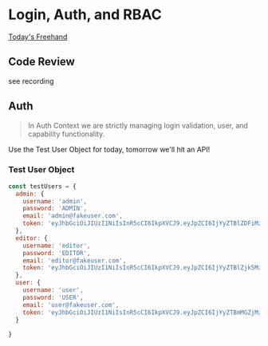 # Login, Auth, and RBAC

[Today's Freehand](https://projects.invisionapp.com/freehand/document/FOql0ZkZX)

## Code Review

see recording

## Auth

> In Auth Context we are strictly managing login validation, user, and capability functionality.  

Use the Test User Object for today, tomorrow we'll hit an API!

### Test User Object
```js
const testUsers = {
  admin: {
    username: 'admin',
    password: 'ADMIN',
    email: 'admin@fakeuser.com',
    token: 'eyJhbGciOiJIUzI1NiIsInR5cCI6IkpXVCJ9.eyJpZCI6IjYyZTBlZDFiMzNjZTQ5MDAxODlmMzhiNyIsImNhcGFiaWxpdGllcyI6WyJjcmVhdGUiLCJ1cGRhdGUiLCJyZWFkIiwiZGVsZXRlIl0sInR5cGUiOiJ1c2VyIiwiaWF0IjoxNjU4OTA3OTMxLCJleHAiOjE2NTg5MTE1MzF9.bqe-52if5K50rGn30P4fheuAa2qWuxse9tWiuH4cnUM',
  },
  editor: {
    username: 'editor',
    password: 'EDITOR',
    email: 'editor@fakeuser.com',
    token: 'eyJhbGciOiJIUzI1NiIsInR5cCI6IkpXVCJ9.eyJpZCI6IjYyZTBlZjk5MzNjZTQ5MDAxODlmMzhiYSIsImNhcGFiaWxpdGllcyI6WyJjcmVhdGUiLCJ1cGRhdGUiLCJyZWFkIl0sInR5cGUiOiJ1c2VyIiwiaWF0IjoxNjU4OTA4NTY5LCJleHAiOjE2NTg5MTIxNjl9.073ppQCHbplYN9befn8JElcP4zgFX6TEe_ARUQZc0KU',
  },
  user: {
    username: 'user',
    password: 'USER',
    email: 'user@fakeuser.com',
    token: 'eyJhbGciOiJIUzI1NiIsInR5cCI6IkpXVCJ9.eyJpZCI6IjYyZTBmMGZjMzNjZTQ5MDAxODlmMzhjMCIsImNhcGFiaWxpdGllcyI6WyJyZWFkIl0sInR5cGUiOiJ1c2VyIiwiaWF0IjoxNjU4OTA4OTI0LCJleHAiOjE2NTg5MTI1MjR9.t7c7k2LbaTxsdfYjx_WC3QiP4MycU8sZryVyXQqJQH',
  }
  
}
```
